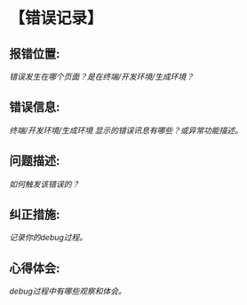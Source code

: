 # 【错误记录】

## 报错位置:
*错误发生在哪个页面？是在终端/开发环境/生成环境？*


## 错误信息:
*终端/开发环境/生成环境 显示的错误讯息有哪些？或异常功能描述。*


## 问题描述:
*如何触发该错误的？*


## 纠正措施:
*记录你的debug过程。*

## 心得体会:
*debug过程中有哪些观察和体会。*
